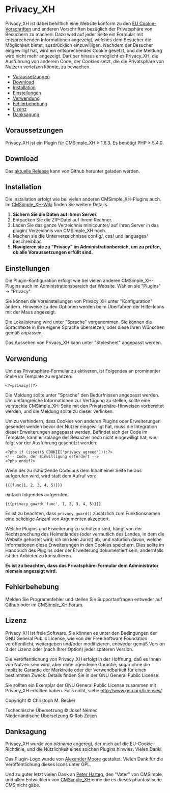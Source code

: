 # Privacy\_XH

Privacy\_XH ist dabei behilflich eine Website konform zu den [EU
Cookie-Vorschriften](http://ec.europa.eu/ipg/basics/legal/cookies/index_en.htm)
und anderen Vorschriften bezüglich der Privatsphäre von Besuchern zu
machen. Dazu wird auf jeder Seite ein Formular mit entsprechenden
Informationen angezeigt, welches dem Besucher die Möglichkeit bietet,
ausdrücklich einzuwilligen. Nachdem der Besucher eingewilligt hat, wird
ein entsprechendes Cookie gesetzt, und die Meldung wird nicht mehr
angezeigt. Darüber hinaus ermöglicht es Privacy\_XH, die Ausführung von
anderem Code, der Cookies setzt, die die Privatsphäre von Nutzern
verletzen könnte, zu bewachen.

  - [Voraussetzungen](#voraussetzungen)
  - [Download](#download)
  - [Installation](#installation)
  - [Einstellungen](#einstellungen)
  - [Verwendung](#verwendung)
  - [Fehlerbehebung](#fehlerbehebung)
  - [Lizenz](#lizenz)
  - [Danksagung](#danksagung)

## Voraussetzungen

Privacy\_XH ist ein Plugin für CMSimple\_XH ≥ 1.6.3. Es benötigt PHP ≥
5.4.0.

## Download

Das [aktuelle Release](https://github.com/cmb69/privacy_xh/releases/latest)
kann von Github herunter geladen werden.

## Installation

Die Installation erfolgt wie bei vielen anderen CMSimple_XH-Plugins
auch. Im
[CMSimple\_XH-Wiki](https://wiki.cmsimple-xh.org/doku.php/de:installation#plugins)
finden Sie weitere Details.

1.  **Sichern Sie die Daten auf Ihrem Server.**
2.  Entpacken Sie die ZIP-Datei auf Ihrem Rechner.
3.  Laden Sie das ganze Verzeichnis minicounter/ auf Ihren Server in das
    plugin/ Verzeichnis von CMSimple\_XH hoch.
4.  Machen sie die Unterverzeichnisse config/, css/ und
    languages/ beschreibbar.
5.  **Navigieren sie zu "Privacy" im Administrationbereich, um zu prüfen,
    ob alle Voraussetzungen erfüllt sind.**

## Einstellungen

Die Plugin-Konfiguration erfolgt wie bei vielen anderen
CMSimple\_XH-Plugins auch im Administrationsbereich der Website.  Wählen
sie "Plugins" → "Privacy".

Sie können die Voreinstellungen von Privacy\_XH unter "Konfiguration"
ändern. Hinweise zu den Optionen werden beim Überfahren der Hilfe-Icons
mit der Maus angezeigt.

Die Lokalisierung wird unter "Sprache" vorgenommen. Sie können die
Sprachtexte in Ihre eigene Sprache übersetzen, oder diese Ihren Wünschen
gemäß anpassen.

Das Aussehen von Privacy\_XH kann unter "Stylesheet" angepasst werden.

## Verwendung

Um das Privatsphäre-Formular zu aktiveren, ist Folgendes an prominenter
Stelle im Template zu ergänzen:

    <?=privacy()?>

Die Meldung sollte unter "Sprache" den Bedürfnissen angepasst werden. Um
umfangreiche Informationen zur Verfügung zu stellen, sollte eine
versteckte CMSimple\_XH-Seite mit den Privatsphäre-Hinweisen vorbereitet
werden, und die Meldung sollte zu dieser verlinken.

Um zu verhindern, dass Cookies von anderen Plugins oder Erweiterungen
gesendet werden bevor der Nutzer eingewilligt hat, muss die Integration
dieser Erweiterungen angepasst werden. Befindet sich der Code im
Template, kann er solange der Besucher noch nicht eingewilligt hat, wie
folgt vor der Ausführung geschützt werden:

    <?php if (isset($_COOKIE['privacy_agreed'])):?>
    <!-- Code, der Einwilligung erfordert -->
    <?php endif?>

Wenn der zu schützende Code aus dem Inhalt einer Seite heraus aufgerufen
wird, wird statt dem Aufruf von:

    {{{func(1, 2, 3, 4, 5)}}}

einfach folgendes aufgerufen:

    {{{privacy_guard('func', 1, 2, 3, 4, 5)}}}

Es ist zu beachten, dass `privacy_guard()` zusätzlich zum Funktionsnamen
eine beliebige Anzahl von Argumenten akzeptiert.

Welche Plugins und Erweiterung zu schützen sind, hängt von der
Rechtsprechung des Heimatlandes (oder vermutlich des Landes, in dem die
Website gehostet wird; ich bin kein Jurist) ab, und natürlich davon,
welche Informationen diese Erweiterungen in den Cookies speichern. Dies
sollte im Handbuch des Plugins oder der Erweiterung dokumentiert sein;
andernfalls ist der Anbieter zu konsultieren.

**Es ist zu beachten, dass das Privatsphäre-Formular dem Administrator
niemals angezeigt wird.**

## Fehlerbehebung

Melden Sie Programmfehler und stellen Sie Supportanfragen entweder auf
[Github](https://github.com/cmb69/privacy_xh/issues) oder im
[CMSimple_XH Forum](https://cmsimpleforum.com/).

## Lizenz

Privacy\_XH ist freie Software. Sie können es unter den Bedingungen der
GNU General Public License, wie von der Free Software Foundation
veröffentlicht, weitergeben und/oder modifizieren, entweder gemäß
Version 3 der Lizenz oder (nach Ihrer Option) jeder späteren Version.

Die Veröffentlichung von Privacy\_XH erfolgt in der Hoffnung, daß es
Ihnen von Nutzen sein wird, aber ohne irgendeine Garantie, sogar ohne
die implizite Garantie der Marktreife oder der Verwendbarkeit für einen
bestimmten Zweck. Details finden Sie in der GNU General Public License.

Sie sollten ein Exemplar der GNU General Public License zusammen mit
Privacy\_XH erhalten haben. Falls nicht, siehe
http://www.gnu.org/licenses/.

Copyright © Christoph M. Becker

Tschechische Übersetzung © Josef Němec  
Niederländische Übersetzung © Rob Zeijen

## Danksagung

Privacy\_XH wurde von *oldnema* angeregt, der mich auf die
EU-Cookie-Richtlinie, und die Nützlichkeit eines solchen Plugins
hinwies. Vielen Dank!

Das Plugin-Logo wurde von [Alexander Moore](http://www.famfamfam.com/)
gestaltet. Vielen Dank für die Veröffentlichung dieses Icons unter GPL.

Und zu guter letzt vielen Dank an [Peter Harteg](http://www.harteg.dk),
den "Vater" von CMSimple, und allen Entwicklern von
[CMSimple\_XH](http://www.cmsimple-xh.org) ohne die es dieses
phantastische CMS nicht gäbe.
